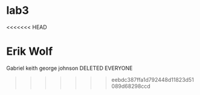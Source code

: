 ﻿# lab3
<<<<<<< HEAD

Erik Wolf
=======
Gabriel keith
george johnson
DELETED EVERYONE
>>>>>>> eebdc387ffa1d792448d11823d51089d68298ccd
